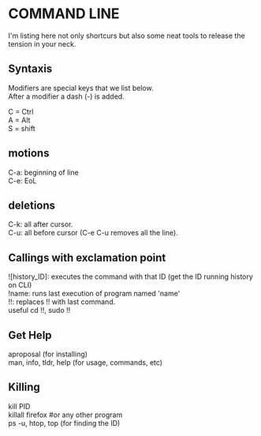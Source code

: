 # COMMAND LINE   
I'm listing here not only shortcurs but also some neat tools to release the tension in your neck.
## Syntaxis      
Modifiers are special keys that we list below.   
After a modifier a dash (-) is added.       
   
C =  Ctrl   
A = Alt   
S = shift   
   
## motions   
C-a: beginning of line   
C-e: EoL   
   
## deletions   
C-k: all after cursor.   
C-u: all before cursor (C-e C-u removes all the line). 
   
## Callings with exclamation point   
![history_ID]: executes the command with that ID (get the ID running history on CLI)   
!name: runs last execution of program named 'name'   
!!: replaces !! with last command.   
useful cd !!, sudo !!   
   
## Get Help   
aproposal (for installing)   
man, info, tldr, help (for usage, commands, etc)   
   
## Killing   
kill PID   
killall firefox #or any other program   
ps -u, htop, top (for finding the ID)   
   
   
